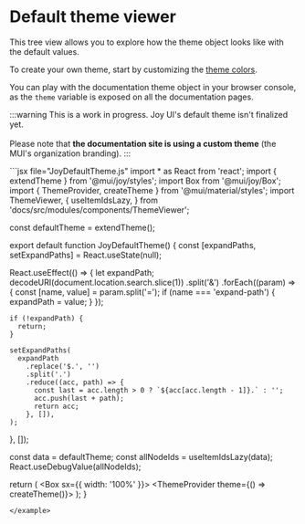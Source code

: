 # Default theme viewer

This tree view allows you to explore how the theme object looks like with the default values.

To create your own theme, start by customizing the [theme colors](https://mui.com/joy-ui/customization/theme-colors/).

You can play with the documentation theme object in your browser console,
as the `theme` variable is exposed on all the documentation pages.

:::warning
This is a work in progress. Joy UI's default theme isn't finalized yet.
<br />
<br />
Please note that **the documentation site is using a custom theme** (the MUI's organization branding).
:::

<example name="JoyDefaultTheme">
```jsx file="JoyDefaultTheme.js"
import * as React from 'react';
import { extendTheme } from '@mui/joy/styles';
import Box from '@mui/joy/Box';
import { ThemeProvider, createTheme } from '@mui/material/styles';
import ThemeViewer, {
  useItemIdsLazy,
} from 'docs/src/modules/components/ThemeViewer';

const defaultTheme = extendTheme();

export default function JoyDefaultTheme() {
  const [expandPaths, setExpandPaths] = React.useState(null);

  React.useEffect(() => {
    let expandPath;
    decodeURI(document.location.search.slice(1))
      .split('&')
      .forEach((param) => {
        const [name, value] = param.split('=');
        if (name === 'expand-path') {
          expandPath = value;
        }
      });

    if (!expandPath) {
      return;
    }

    setExpandPaths(
      expandPath
        .replace('$.', '')
        .split('.')
        .reduce((acc, path) => {
          const last = acc.length > 0 ? `${acc[acc.length - 1]}.` : '';
          acc.push(last + path);
          return acc;
        }, []),
    );
  }, []);

  const data = defaultTheme;
  const allNodeIds = useItemIdsLazy(data);
  React.useDebugValue(allNodeIds);

  return (
    <Box sx={{ width: '100%' }}>
      <ThemeProvider theme={() => createTheme()}>
        <ThemeViewer data={data} expandPaths={expandPaths} />
      </ThemeProvider>
    </Box>
  );
}
```
</example>